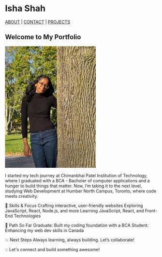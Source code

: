 # Isha Shah

[ABOUT](./index.md)  |  [CONTACT](./contact.md)  |  [PROJECTS](./project.md)

## Welcome to My Portfolio

<img src="./image/WhatsApp Image 2024-10-25 at 21.56.27_d1b51258.jpg" alt="Himani's Photo" width="300">

I started my tech journey at Chimanbhai Patel Institution of Technology, where I graduated with a BCA - Bacholer of computer applications and a hunger to build things that matter. Now, I’m taking it to the next level, studying Web Development at Humber North Campus, Toronto, where code meets creativity.

🔧 Skills & Focus Crafting interactive, user-friendly websites Exploring JavaScript, React, Node.js, and more Learning JavaScript, React, and Front-End Technologies

🎯 Path So Far Graduate: Built my coding foundation with a BCA Student: Enhancing my web dev skills in Canada

💥 Next Steps Always learning, always building. Let’s collaborate!

💡 Let's connect and build something awesome!
